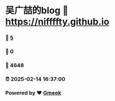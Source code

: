 # 吴广喆的blog :link: https://niffffty.github.io 
### :page_facing_up: [5](https://niffffty.github.io/tag.html) 
### :speech_balloon: 0 
### :hibiscus: 4648 
### :alarm_clock: 2025-02-14 16:37:00 
### Powered by :heart: [Gmeek](https://github.com/Meekdai/Gmeek)
